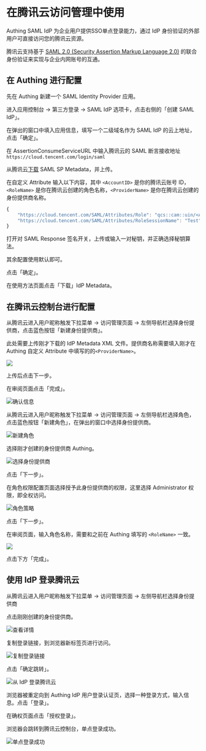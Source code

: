 # 在腾讯云访问管理中使用

Authing SAML IdP 为企业用户提供SSO单点登录能力，通过 IdP 身份验证的外部用户可直接访问您的腾讯云资源。

腾讯云支持基于 [SAML 2.0 \(Security Assertion Markup Language 2.0\)](https://wiki.oasis-open.org/security?spm=a2c4g.11186623.2.14.2d7838ddUNaoo9) 的联合身份验证来实现与企业内网账号的互通。

## 在 Authing 进行配置

先在 Authing 新建一个 SAML Identity Provider 应用。

进入应用控制台 -&gt; 第三方登录 -&gt; SAML IdP 选项卡，点击右侧的「创建 SAML IdP」。

在弹出的窗口中填入应用信息，填写一个二级域名作为 SAML IdP 的云上地址，点击「确定」。

在 AssertionConsumeServiceURL 中输入腾讯云的 SAML 断言接收地址`https://cloud.tencent.com/login/saml`

从腾讯云[下载](https://cloud.tencent.com/saml.xml) SAML SP Metadata，并上传。

在自定义 Attribute 输入以下内容，其中 `<AccountID>` 是你的腾讯云账号 ID，`<RoleName>` 是你在腾讯云创建的角色名称，`<ProviderName>` 是你在腾讯云创建的身份提供商名称。

```javascript
{
    "https://cloud.tencent.com/SAML/Attributes/Role": "qcs::cam::uin/<AccountID>:roleName/<RoleName>,qcs::cam::uin/<AccountID>:saml-provider/<ProviderName>",
    "https://cloud.tencent.com/SAML/Attributes/RoleSessionName": "Test"
}
```

打开对 SAML Response 签名开关，上传或输入一对秘钥，并正确选择秘钥算法。

其余配置使用默认即可。

点击「确定」。

在使用方法页面点击「下载」IdP Metadata。

## 在腾讯云控制台进行配置

从腾讯云进入用户昵称触发下拉菜单 -&gt; 访问管理页面 -&gt; 左侧导航栏选择身份提供商，点击蓝色按钮「新建身份提供商」。

此处需要上传刚才下载的 IdP Metadata XML 文件。提供商名称需要填入刚才在 Authing 自定义 Attribute 中填写的的`<ProviderName>`。

![](../../../.gitbook/assets/image%20%28173%29.png)

上传后点击下一步。

在审阅页面点击「完成」。

![&#x786E;&#x8BA4;&#x4FE1;&#x606F;](../../../.gitbook/assets/image%20%2878%29.png)

从腾讯云进入用户昵称触发下拉菜单 -&gt; 访问管理页面 -&gt; 左侧导航栏选择角色，点击蓝色按钮「新建角色」，在弹出的窗口中选择身份提供商。

![&#x65B0;&#x5EFA;&#x89D2;&#x8272;](../../../.gitbook/assets/image%20%2814%29.png)

选择刚才创建的身份提供商 Authing。

![&#x9009;&#x62E9;&#x8EAB;&#x4EFD;&#x63D0;&#x4F9B;&#x5546;](../../../.gitbook/assets/image%20%2835%29.png)

点击「下一步」。

在角色权限配置页面选择授予此身份提供商的权限，这里选择 Administrator 权限，即全权访问。

![&#x89D2;&#x8272;&#x7B56;&#x7565;](../../../.gitbook/assets/image%20%28136%29.png)

点击「下一步」。

在审阅页面，输入角色名称，需要和之前在 Authing 填写的 `<RoleName>` 一致。

![](../../../.gitbook/assets/image%20%28130%29.png)

点击下方「完成」。

## 使用 IdP 登录腾讯云

从腾讯云进入用户昵称触发下拉菜单 -&gt; 访问管理页面 -&gt; 左侧导航栏选择身份提供商

点击刚刚创建的身份提供商。

![&#x67E5;&#x770B;&#x8BE6;&#x60C5;](../../../.gitbook/assets/image%20%2831%29.png)

复制登录链接，到浏览器新标签页进行访问。

![&#x590D;&#x5236;&#x767B;&#x5F55;&#x94FE;&#x63A5;](../../../.gitbook/assets/image%20%2830%29.png)

点击「确定跳转」。

![&#x4ECE; IdP &#x767B;&#x5F55;&#x817E;&#x8BAF;&#x4E91;](../../../.gitbook/assets/image%20%2871%29.png)

浏览器被重定向到 Authing IdP 用户登录认证页，选择一种登录方式，输入信息。点击「登录」。

在确权页面点击「授权登录」。

浏览器会跳转到腾讯云控制台，单点登录成功。

![&#x5355;&#x70B9;&#x767B;&#x5F55;&#x6210;&#x529F;](../../../.gitbook/assets/image%20%28127%29.png)

